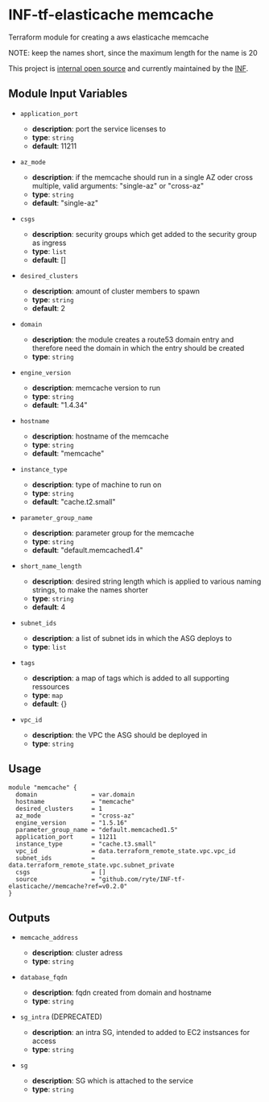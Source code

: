 # INF-tf-elasticache memcache

Terraform module for creating a aws elasticache memcache

NOTE: keep the names short, since the maximum length for the name is 20

This project is [internal open source](https://en.wikipedia.org/wiki/Inner_source)
and currently maintained by the [INF](https://github.com/orgs/ryte/teams/inf).

## Module Input Variables

- `application_port`
    -  __description__: port the service licenses to
    -  __type__: `string`
    -  __default__: 11211


- `az_mode`
    -  __description__: if the memcache should run in a single AZ oder cross multiple, valid arguments: "single-az" or "cross-az"
    -  __type__: `string`
    -  __default__: "single-az"


- `csgs`
    -  __description__: security groups which get added to the security group as ingress
    -  __type__: `list`
    -  __default__: []


- `desired_clusters`
    -  __description__: amount of cluster members to spawn
    -  __type__: `string`
    -  __default__: 2


- `domain`
    -  __description__: the module creates a route53 domain entry and therefore need the domain in which the entry should be created
    -  __type__: `string`

- `engine_version`
    -  __description__: memcache version to run
    -  __type__: `string`
    -  __default__: "1.4.34"


- `hostname`
    -  __description__: hostname of the memcache
    -  __type__: `string`
    -  __default__: "memcache"


- `instance_type`
    -  __description__: type of machine to run on
    -  __type__: `string`
    -  __default__: "cache.t2.small"


- `parameter_group_name`
    -  __description__: parameter group for the memcache
    -  __type__: `string`
    -  __default__: "default.memcached1.4"


- `short_name_length`
    -  __description__: desired string length which is applied to various naming strings, to make the names shorter
    -  __type__: `string`
    -  __default__: 4


- `subnet_ids`
    -  __description__: a list of subnet ids in which the ASG deploys to
    -  __type__: `list`


- `tags`
    -  __description__: a map of tags which is added to all supporting ressources
    -  __type__: `map`
    -  __default__: {}


- `vpc_id`
    -  __description__: the VPC the ASG should be deployed in
    -  __type__: `string`



## Usage

```hcl
module "memcache" {
  domain               = var.domain
  hostname             = "memcache"
  desired_clusters     = 1
  az_mode              = "cross-az"
  engine_version       = "1.5.16"
  parameter_group_name = "default.memcached1.5"
  application_port     = 11211
  instance_type        = "cache.t3.small"
  vpc_id               = data.terraform_remote_state.vpc.vpc_id
  subnet_ids           = data.terraform_remote_state.vpc.subnet_private
  csgs                 = []
  source               = "github.com/ryte/INF-tf-elasticache//memcache?ref=v0.2.0"
}
```

## Outputs

- `memcache_address`
    -  __description__: cluster adress
    -  __type__: `string`


- `database_fqdn`
    -  __description__: fqdn created from domain and hostname
    -  __type__: `string`


- `sg_intra` (DEPRECATED)
    -  __description__: an intra SG, intended to added to EC2 instsances for access
    -  __type__: `string`

- `sg`
    -  __description__: SG which is attached to the service
    -  __type__: `string`
